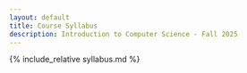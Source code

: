 ```yaml
---
layout: default
title: Course Syllabus
description: Introduction to Computer Science - Fall 2025
---
```


{% include_relative syllabus.md %}
